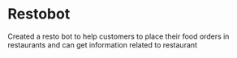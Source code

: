 # Restobot
Created a resto bot to help customers to place their food orders in restaurants and can get information related to restaurant 
